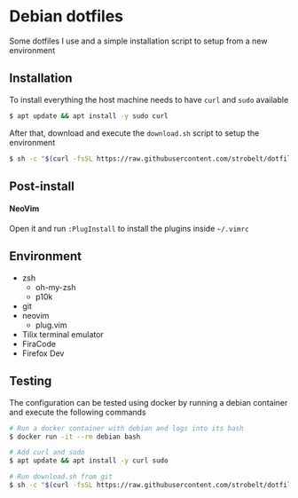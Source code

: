 # Debian dotfiles
Some dotfiles I use and a simple installation script to setup from a new environment


## Installation
To install everything the host machine needs to have `curl` and `sudo` available
```sh
$ apt update && apt install -y sudo curl
```

After that, download and execute the `download.sh` script to setup the environment
```sh
$ sh -c "$(curl -fsSL https://raw.githubusercontent.com/strobelt/dotfiles/debian/download.sh)"
```

## Post-install
#### NeoVim
Open it and run `:PlugInstall` to install the plugins inside `~/.vimrc`

## Environment
- zsh
    - oh-my-zsh
    - p10k
- git
- neovim
    - plug.vim
- Tilix terminal emulator
- FiraCode
- Firefox Dev

## Testing
The configuration can be tested using docker by running a debian container and execute the following commands
```sh
# Run a docker container with debian and logs into its bash
$ docker run -it --rm debian bash

# Add curl and sudo
$ apt update && apt install -y curl sudo

# Run download.sh from git
$ sh -c "$(curl -fsSL https://raw.githubusercontent.com/strobelt/dotfiles/debian/download.sh)"
```
